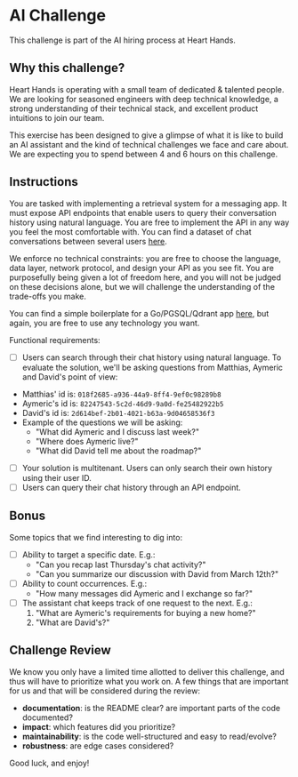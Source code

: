 # AI Challenge

This challenge is part of the AI hiring process at Heart Hands.

## Why this challenge?

Heart Hands is operating with a small team of dedicated & talented people. We
are looking for seasoned engineers with deep technical knowledge, a strong
understanding of their technical stack, and excellent product intuitions to join
our team.

This exercise has been designed to give a glimpse of what it is like to build an
AI assistant and the kind of technical challenges we face and care about. We are
expecting you to spend between 4 and 6 hours on this challenge.

## Instructions

You are tasked with implementing a retrieval system for a messaging app. It must
expose API endpoints that enable users to query their conversation history using
natural language. You are free to implement the API in any way you feel the most
comfortable with. You can find a dataset of chat conversations between several
users
[here](https://github.com/hearthandsinc/challenges/blob/main/ai/chats.json).

We enforce no technical constraints: you are free to choose the language, data
layer, network protocol, and design your API as you see fit. You are
purposefully being given a lot of freedom here, and you will not be judged on
these decisions alone, but we will challenge the understanding of the trade-offs
you make.

You can find a simple boilerplate for a Go/PGSQL/Qdrant app
[here](https://github.com/hearthandsinc/challenges/tree/main/ai/boilterplate),
but again, you are free to use any technology you want.

Functional requirements:

- [ ] Users can search through their chat history using natural language. To
  evaluate the solution, we'll be asking questions from Matthias, Aymeric and
  David's point of view:
- Matthias' id is: `018f2685-a936-44a9-8ff4-9ef0c98289b8`
- Aymeric's id is: `82247543-5c2d-46d9-9a0d-fe25482922b5`
- David's id is: `2d614bef-2b01-4021-b63a-9d04658536f3`
- Example of the questions we will be asking:
    - "What did Aymeric and I discuss last week?"
    - "Where does Aymeric live?"
    - "What did David tell me about the roadmap?"
- [ ] Your solution is multitenant. Users can only search their own history using their user ID.
- [ ] Users can query their chat history through an API endpoint.

## Bonus

Some topics that we find interesting to dig into:

- [ ] Ability to target a specific date.
E.g.:
    - "Can you recap last Thursday's chat activity?"
    - "Can you summarize our discussion with David from March 12th?"
- [ ] Ability to count occurrences.
E.g.:
    - "How many messages did Aymeric and I exchange so far?"
- [ ] The assistant chat keeps track of one request to the next.
E.g.:
    1. "What are Aymeric's requirements for buying a new home?"
    2. "What are David's?"

## Challenge Review

We know you only have a limited time allotted to deliver this challenge, and thus will have to prioritize what you work on. A few things that are important for us and that will be considered during the review:

- **documentation**: is the README clear? are important parts of the code documented?
- **impact**: which features did you prioritize?
- **maintainability**: is the code well-structured and easy to read/evolve?
- **robustness**: are edge cases considered?

Good luck, and enjoy!
